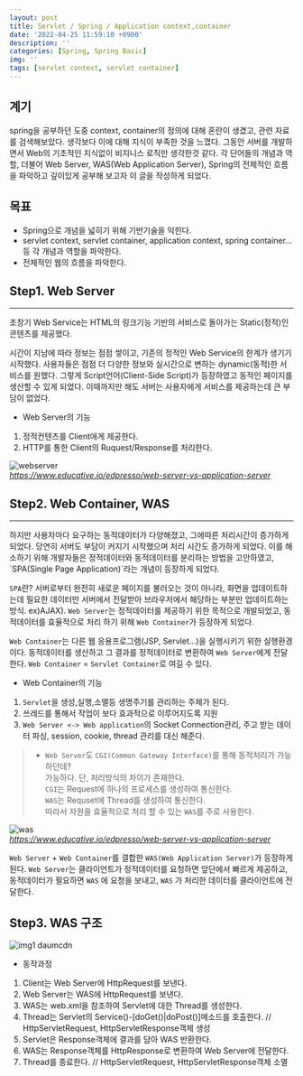 ```yaml
---
layout: post
title: Servlet / Spring / Application context,container
date: '2022-04-25 11:59:10 +0900'
description: ''
categories: [Spring, Spring Basic]
img: ''
tags: [servlet context, servlet container]
---
```

## 계기
spring을 공부하던 도중 context, container의 정의에 대해 혼란이 생겼고, 관련 자료를 검색해보았다. 생각보다 이에 대해 지식이 부족한 것을 느꼈다. 그동안 서버를 개발하면서 Web의 기초적인 지식없이 비지니스 로직만 생각한것 같다. 각 단어들의 개념과 역할, 더불어 Web Server, WAS(Web Application Server), Spring의 전체적인 흐름을 파악하고 깊이있게 공부해 보고자 이 글을 작성하게 되었다.

## 목표
* Spring으로 개념을 넓히기 위해 기반기술을 익힌다.
* servlet context, servlet container, application context, spring container... 등 각 개념과 역할을 파악한다.  
* 전체적인 웹의 흐름을 파악한다.  

## Step1. Web Server
<hr>
초창기 Web Service는 HTML의 링크기능 기반의 서비스로 돌아가는 Static(정적)인 콘텐츠를 제공했다.  

시간이 지남에 따라 정보는 점점 쌓이고, 기존의 정적인 Web Service의 한계가 생기기 시작했다. 사용자들은 점점 더 다양한 정보와 실시간으로 변하는 dynamic(동적)한 서비스를 원했다. 그렇게 Script언어(Client-Side Script)가 등장하였고 동적인 페이지를 생산할 수 있게 되었다. 이때까지만 해도 서버는 사용자에게 서비스를 제공하는데 큰 부담이 없었다.

* Web Server의 기능
1. 정적컨텐츠를 Client애게 제공한다.
2. HTTP를 통한 Client의 Ruquest/Response를 처리한다.

![webserver](https://user-images.githubusercontent.com/103012019/165623374-d34ba923-6a31-486c-b6fb-661b2b6bef61.png)  
*https://www.educative.io/edpresso/web-server-vs-application-server*

## Step2. Web Container, WAS
<hr>
하지만 사용자마다 요구하는 동적데이터가 다양해졌고, 그에따른 처리시간이 증가하게 되었다. 당연히 서버도 부담이 커지기 시작했으며 처리 시간도 증가하게 되었다. 이를 해소하기 위해 개발자들은 정적데이터와 동적데이터를 분리하는 방법을 고안하였고, `SPA(Single Page Application)`라는 개념이 등장하게 되었다.  

`SPA`란? 서버로부터 완전히 새로운 페이지를 불러오는 것이 아니라, 화면을 업데이트하는데 필요한 데이터만 서버에서 전달받아 브라우저에서 해당하는 부분만 업데이트하는 방식. ex)AJAX). `Web Server`는 정적데이터를 제공하기 위한 목적으로 개발되었고, 동적데이터를 효율적으로 처리 하기 위해 `Web Container`가 등장하게 되었다.  

`Web Container`는 다른 웹 응용프로그램(JSP, Servlet...)을 실행시키기 위한 실행환경이다. 동적데이터를 생산하고 그 결과를 정적데이터로 변환하여 `Web Server`에게 전달한다. `Web Container` = `Servlet Container`로 여길 수 있다.  

* Web Container의 기능
1. `Servlet`을 생성,실행,소멸등 생명주기를 관리하는 주체가 된다.
2. 쓰레드를 통해서 작업이 보다 효과적으로 이루어지도록 지원
3. `Web Server <-> Web application`의 Socket Connection관리, 주고 받는 데이터 파싱, session, cookie, thread 관리를 대신 해준다.

> * `Web Server`도 `CGI(Common Gateway Interface)`를 통해 동적처리가 가능 하던데?  
> 가능하다. 단, 처리방식의 차이가 존재한다.  
> `CGI`는 Request에 하나의 프로세스를 생성하여 통신한다.  
> `WAS`는 Requset에 Thread를 생성하여 통신한다.  
> 따라서 자원을 효율적으로 처리 할 수 있는 `WAS`를 주로 사용한다.

![was](https://user-images.githubusercontent.com/103012019/165623726-6df5b632-3a44-4f4f-94bc-486b449be7fb.png)  
*https://www.educative.io/edpresso/web-server-vs-application-server*

`Web Server` + `Web Container`를 결합한 `WAS(Web Application Server)`가 등장하게 된다.
`Web Server`는 클라이언트가 정적데이터를 요청하면 앞단에서 빠르게 제공하고, 동적데이터가 필요하면 `WAS` 에 요청을 보내고, `WAS` 가 처리한 데이터를 클라이언트에 전달한다.

## Step3. WAS 구조
![img1 daumcdn](https://user-images.githubusercontent.com/103012019/165629494-89dea422-51d4-4a6e-be7a-df0d9bb951a2.png)

* 동작과정
1. Client는 Web Server에 HttpRequest를 보낸다.
2. Web Server는 WAS에 HttpRequest를 보낸다.
3. WAS는 web.xml을 참조하여 Servlet에 대한 Thread를 생성한다.
4. Thread는 Servlet의 Service()-\[doGet()|doPost()\]메소드를 호출한다. // HttpServletRequest, HttpServletResponse객체 생성
5. Servlet은 Response객체에 결과를 담아 WAS 반환한다.
6. WAS는 Response객체를 HttpResponse로 변환하여 Web Server에 전달한다.
7. Thread를 종료한다. // HttpServletRequest, HttpServletResponse객체 소멸

